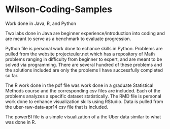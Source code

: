 # Wilson-Coding-Samples
Work done in Java, R, and Python


Two labs done in Java are beginner experience/introduction into coding and are meant to serve as a benchmark to evaluate progression.

Python file is personal work done to echance skills in Python. Problems are pulled from the website projecteuler.net which has a repository of Math problems ranging in difficulty from beginner to expert, and are meant to be solved via programming. There are several hundred of these problems and the solutions included are only the problems I have successfully completed so far. 

The R work done in the pdf file was work done in a graduate Statistical Methods course and the corresponding csv files are included. Each of the problems analyzes a specific dataset statistically. The RMD file is personal work done to enhance visualization skills using RStudio. Data is pulled from the uber-raw-data-apr14 csv file that is included. 

The powerBI file is a simple visualization of a the Uber data similar to what was done in R. 
